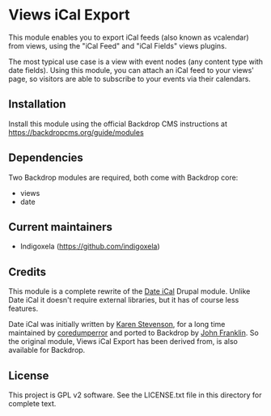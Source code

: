 # Views iCal Export

This module enables you to export iCal feeds (also known as vcalendar) from views, using the
"iCal Feed" and "iCal Fields" views plugins.

The most typical use case is a view with event nodes (any content type with date fields). 
Using this module, you can attach an iCal feed to your views' page, so visitors are able
to subscribe to your events via their calendars.

## Installation

Install this module using the official Backdrop CMS instructions at https://backdropcms.org/guide/modules

## Dependencies

Two Backdrop modules are required, both come with Backdrop core:

* views
* date

## Current maintainers

* Indigoxela (https://github.com/indigoxela)

## Credits

This module is a complete rewrite of the [Date iCal](https://www.drupal.org/project/date_ical) Drupal module.
Unlike Date iCal it doesn't require external libraries, but it has of course less features.

Date iCal was initially written by [Karen Stevenson](https://www.drupal.org/u/karens), for a long time
maintained by [coredumperror](https://www.drupal.org/u/coredumperror) and ported to Backdrop
by [John Franklin](https://github.com/jlfranklin).
So the original module, Views iCal Export has been derived from, is also available for Backdrop.

## License

This project is GPL v2 software. See the LICENSE.txt file in this directory for complete text.

